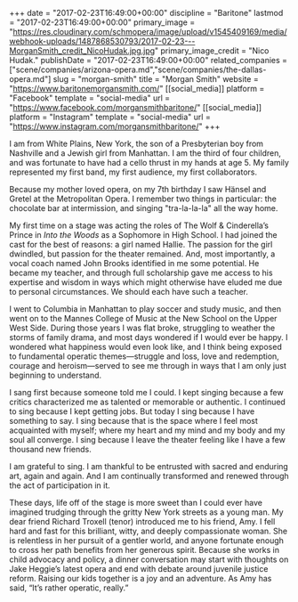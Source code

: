 +++
date = "2017-02-23T16:49:00+00:00"
discipline = "Baritone"
lastmod = "2017-02-23T16:49:00+00:00"
primary_image = "https://res.cloudinary.com/schmopera/image/upload/v1545409169/media/webhook-uploads/1487868530793/2017-02-23---MorganSmith_credit_NicoHudak.jpg.jpg"
primary_image_credit = "Nico Hudak."
publishDate = "2017-02-23T16:49:00+00:00"
related_companies = ["scene/companies/arizona-opera.md","scene/companies/the-dallas-opera.md"]
slug = "morgan-smith"
title = "Morgan Smith"
website = "https://www.baritonemorgansmith.com/"
[[social_media]]
platform = "Facebook"
template = "social-media"
url = "https://www.facebook.com/morgansmithbaritone/"
[[social_media]]
platform = "Instagram"
template = "social-media"
url = "https://www.instagram.com/morgansmithbaritone/"
+++

I am from White Plains, New York, the son of a Presbyterian boy from Nashville and a Jewish girl from Manhattan. I am the third of four children, and was fortunate to have had a cello thrust in my hands at age 5. My family represented my first band, my first audience, my first collaborators.
 
Because my mother loved opera, on my 7th birthday I saw Hänsel and Gretel at the Metropolitan Opera. I remember two things in particular: the chocolate bar at intermission, and singing "tra-la-la-la" all the way home.

My first time on a stage was acting the roles of The Wolf & Cinderella’s Prince in *Into the Woods* as a Sophomore in High School. I had joined the cast for the best of reasons: a girl named Hallie. The passion for the girl dwindled, but passion for the theater remained. And, most importantly, a vocal coach named John Brooks identified in me some potential. He became my teacher, and through full scholarship gave me access to his expertise and wisdom in ways which might otherwise have eluded me due to personal circumstances. We should each have such a teacher.
 
I went to Columbia in Manhattan to play soccer and study music, and then went on to the Mannes College of Music at the New School on the Upper West Side. During those years I was flat broke, struggling to weather the storms of family drama, and most days wondered if I would ever be happy. I wondered what happiness would even look like, and I think being exposed to fundamental operatic themes—struggle and loss, love and redemption, courage and heroism—served to see me through in ways that I am only just beginning to understand.
 
I sang first because someone told me I could.
I kept singing because a few critics characterized me as talented or memorable or authentic.
I continued to sing because I kept getting jobs.
But today I sing because I have something to say.
I sing because that is the space where I feel most acquainted with myself; where my heart and my mind and my body and my soul all converge. I sing because I leave the theater feeling like I have a few thousand new friends.
 
I am grateful to sing. I am thankful to be entrusted with sacred and enduring art, again and again. And I am continually transformed and renewed through the act of participation in it.
 
These days, life off of the stage is more sweet than I could ever have imagined trudging through the gritty New York streets as a young man. My dear friend Richard Troxell (tenor) introduced me to his friend, Amy. I fell hard and fast for this brilliant, witty, and deeply compassionate woman. She is relentless in her pursuit of a gentler world, and anyone fortunate enough to cross her path benefits from her generous spirit. Because she works in child advocacy and policy, a dinner conversation may start with thoughts on Jake Heggie’s latest opera and end with debate around juvenile justice reform. Raising our kids together is a joy and an adventure. As Amy has said, “It’s rather operatic, really.”
